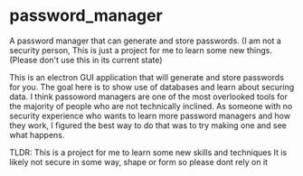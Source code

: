 # password_manager
A password manager that can generate and store passwords. (I am not a security person, This is just a project for me to learn some new things.
(Please don't use this in its current state)

This is an electron GUI application that will generate and store passwords for you. The goal here is to show use of databases and learn about securing data. 
I think passoword managers are one of the most overlooked tools for the majority of people who are not technically inclined. As someone with no security experience
who wants to learn more password managers and how they work, I figured the best way to do that was to try making one and see what happens.

TLDR:
This is a project for me to learn some new skills and techniques
It is likely not secure in some way, shape or form so please dont rely on it
